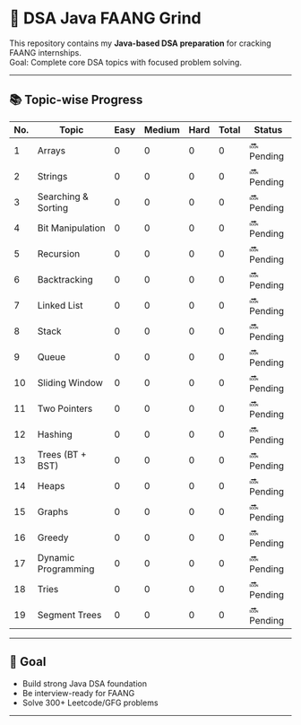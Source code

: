 # 🧠 DSA Java FAANG Grind

This repository contains my **Java-based DSA preparation** for cracking FAANG internships.  
Goal: Complete core DSA topics with focused problem solving.

---

## 📚 Topic-wise Progress

| No. | Topic               | Easy | Medium | Hard | Total | Status      |
|-----|---------------------|------|--------|------|-------|-------------|
| 1   | Arrays              | 0    | 0      | 0    | 0     | 🔜 Pending  |
| 2   | Strings             | 0    | 0      | 0    | 0     | 🔜 Pending  |
| 3   | Searching & Sorting | 0    | 0      | 0    | 0     | 🔜 Pending  |
| 4   | Bit Manipulation    | 0    | 0      | 0    | 0     | 🔜 Pending  |
| 5   | Recursion           | 0    | 0      | 0    | 0     | 🔜 Pending  |
| 6   | Backtracking        | 0    | 0      | 0    | 0     | 🔜 Pending  |
| 7   | Linked List         | 0    | 0      | 0    | 0     | 🔜 Pending  |
| 8   | Stack               | 0    | 0      | 0    | 0     | 🔜 Pending  |
| 9   | Queue               | 0    | 0      | 0    | 0     | 🔜 Pending  |
| 10  | Sliding Window      | 0    | 0      | 0    | 0     | 🔜 Pending  |
| 11  | Two Pointers        | 0    | 0      | 0    | 0     | 🔜 Pending  |
| 12  | Hashing             | 0    | 0      | 0    | 0     | 🔜 Pending  |
| 13  | Trees (BT + BST)    | 0    | 0      | 0    | 0     | 🔜 Pending  |
| 14  | Heaps               | 0    | 0      | 0    | 0     | 🔜 Pending  |
| 15  | Graphs              | 0    | 0      | 0    | 0     | 🔜 Pending  |
| 16  | Greedy              | 0    | 0      | 0    | 0     | 🔜 Pending  |
| 17  | Dynamic Programming | 0    | 0      | 0    | 0     | 🔜 Pending  |
| 18  | Tries               | 0    | 0      | 0    | 0     | 🔜 Pending  |
| 19  | Segment Trees       | 0    | 0      | 0    | 0     | 🔜 Pending  |

---

## 📌 Goal

- Build strong Java DSA foundation  
- Be interview-ready for FAANG  
- Solve 300+ Leetcode/GFG problems

---
